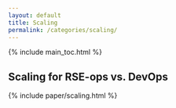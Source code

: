 ```yaml
---
layout: default
title: Scaling
permalink: /categories/scaling/
---
```


{% include main_toc.html %}

## Scaling for RSE-ops vs. DevOps

<div class="card">

{% include paper/scaling.html %}

</div>
